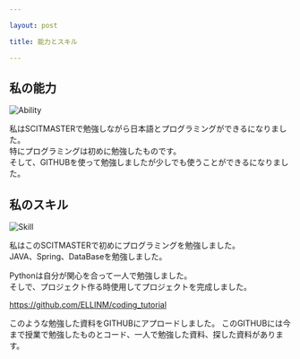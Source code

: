 ```yaml
---

layout: post

title: 能力とスキル

---
```


私の能力
-----
![Ability]({{https://github.com/ELLINM/ellinm.github.io/master}}/images/ability.PNG)

私はSCITMASTERで勉強しながら日本語とプログラミングができるになりました。     
特にプログラミングは初めに勉強したものです。     
そして、GITHUBを使って勉強しましたが少しでも使うことができるになりました。      

私のスキル
------
![Skill]({{https://github.com/ELLINM/ellinm.github.io/master}}/images/skill.PNG)

私はこのSCITMASTERで初めにプログラミングを勉強しました。     
JAVA、Spring、DataBaseを勉強しました。      

Pythonは自分が関心を合って一人で勉強しました。     
そしで、プロジェクト作る時使用してプロジェクトを完成しました。      

https://github.com/ELLINM/coding_tutorial

このような勉強した資料をGITHUBにアプロードしました。
このGITHUBには今まで授業で勉強したものとコード、一人で勉強した資料、探した資料があります。

